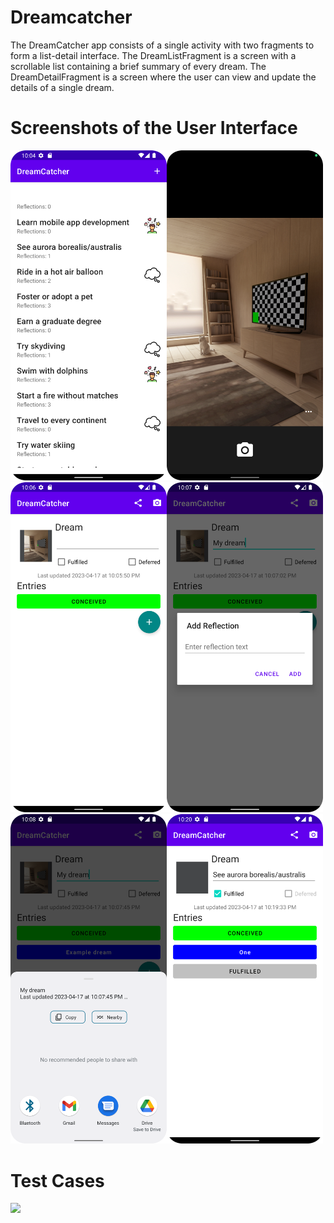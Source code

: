 # Dreamcatcher
The DreamCatcher app consists of a single activity with two fragments to form a list-detail interface. 
The DreamListFragment is a screen with a scrollable list containing a brief summary of every dream. 
The DreamDetailFragment is a screen where the user can view and update the details of a single dream.

# Screenshots of the User Interface
<img src="https://github.com/abrarrhine/Dreamcatcher/blob/master/homepage.png" width=250><img src="https://github.com/abrarrhine/Dreamcatcher/blob/master/camera.png" width=250><img src="https://github.com/abrarrhine/Dreamcatcher/blob/master/form.png" width=250><img src="https://github.com/abrarrhine/Dreamcatcher/blob/master/reflection_text.png" width=250><img src="https://github.com/abrarrhine/Dreamcatcher/blob/master/sharedream.png" width=250><img src="https://github.com/abrarrhine/Dreamcatcher/blob/master/dreamfulfilled.png" width=250>

# Test Cases
<img src="https://github.com/abrarrhine/Dreamcatcher-main/blob/master/ProjectDreamcatcherresult.PNG" width=1000><br>

